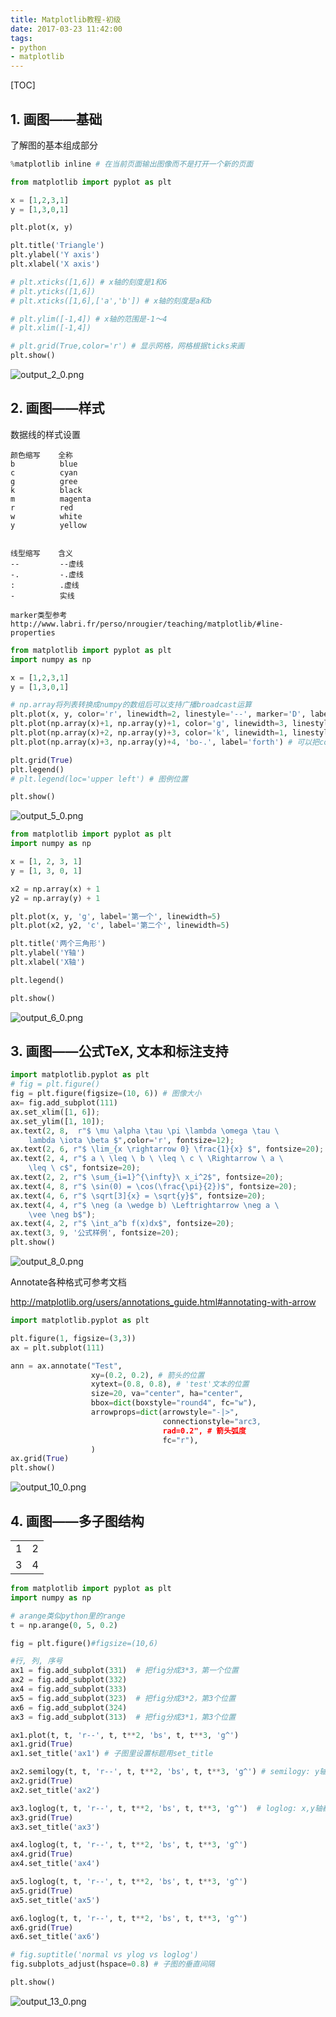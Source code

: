 ```yaml
---
title: Matplotlib教程-初级
date: 2017-03-23 11:42:00
tags: 
- python
- matplotlib
---
```

[TOC]

## 1. 画图——基础

了解图的基本组成部分
```python
%matplotlib inline # 在当前页面输出图像而不是打开一个新的页面

from matplotlib import pyplot as plt

x = [1,2,3,1]
y = [1,3,0,1]

plt.plot(x, y)

plt.title('Triangle')
plt.ylabel('Y axis')
plt.xlabel('X axis')

# plt.xticks([1,6]) # x轴的刻度是1和6
# plt.yticks([1,6])
# plt.xticks([1,6],['a','b']) # x轴的刻度是a和b

# plt.ylim([-1,4]) # x轴的范围是-1～4
# plt.xlim([-1,4])

# plt.grid(True,color='r') # 显示网格，网格根据ticks来画
plt.show()
```
![output_2_0.png](http://upload-images.jianshu.io/upload_images/1713353-e2dbe2bc90f3fe17.png?imageMogr2/auto-orient/strip%7CimageView2/2/w/1240)

## 2. 画图——样式

数据线的样式设置

    颜色缩写    全称
    b          blue
    c          cyan
    g          gree
    k          black
    m          magenta
    r          red
    w          white
    y          yellow
   
   
    线型缩写    含义
    --         --虚线
    -.         -.虚线
    :          .虚线
    -          实线
    
    marker类型参考 
    http://www.labri.fr/perso/nrougier/teaching/matplotlib/#line-properties

```python
from matplotlib import pyplot as plt
import numpy as np

x = [1,2,3,1]
y = [1,3,0,1]

# np.array将列表转换成numpy的数组后可以支持广播broadcast运算
plt.plot(x, y, color='r', linewidth=2, linestyle='--', marker='D', label='one')
plt.plot(np.array(x)+1, np.array(y)+1, color='g', linewidth=3, linestyle=':', marker='o', label='two')
plt.plot(np.array(x)+2, np.array(y)+3, color='k', linewidth=1, linestyle='-.', marker='>', label='three')
plt.plot(np.array(x)+3, np.array(y)+4, 'bo-.', label='forth') # 可以把color,maker,linestyle写到一起

plt.grid(True)
plt.legend()
# plt.legend(loc='upper left') # 图例位置

plt.show()
```

![output_5_0.png](http://upload-images.jianshu.io/upload_images/1713353-a8e2b61df898b8c7.png)


```python
from matplotlib import pyplot as plt
import numpy as np

x = [1, 2, 3, 1]
y = [1, 3, 0, 1]

x2 = np.array(x) + 1
y2 = np.array(y) + 1

plt.plot(x, y, 'g', label='第一个', linewidth=5)
plt.plot(x2, y2, 'c', label='第二个', linewidth=5)

plt.title('两个三角形')
plt.ylabel('Y轴')
plt.xlabel('X轴')

plt.legend()

plt.show()
```

![output_6_0.png](http://upload-images.jianshu.io/upload_images/1713353-fc8e3b0659ac5380.png?imageMogr2/auto-orient/strip%7CimageView2/2/w/1240)


## 3. 画图——公式TeX, 文本和标注支持


```python
import matplotlib.pyplot as plt
# fig = plt.figure() 
fig = plt.figure(figsize=(10, 6)) # 图像大小
ax= fig.add_subplot(111)
ax.set_xlim([1, 6]);
ax.set_ylim([1, 10]);
ax.text(2, 8,  r"$ \mu \alpha \tau \pi \lambda \omega \tau \
    lambda \iota \beta $",color='r', fontsize=12);
ax.text(2, 6, r"$ \lim_{x \rightarrow 0} \frac{1}{x} $", fontsize=20);
ax.text(2, 4, r"$ a \ \leq \ b \ \leq \ c \ \Rightarrow \ a \
    \leq \ c$", fontsize=20);
ax.text(2, 2, r"$ \sum_{i=1}^{\infty}\ x_i^2$", fontsize=20);
ax.text(4, 8, r"$ \sin(0) = \cos(\frac{\pi}{2})$", fontsize=20);
ax.text(4, 6, r"$ \sqrt[3]{x} = \sqrt{y}$", fontsize=20);
ax.text(4, 4, r"$ \neg (a \wedge b) \Leftrightarrow \neg a \
    \vee \neg b$");
ax.text(4, 2, r"$ \int_a^b f(x)dx$", fontsize=20);
ax.text(3, 9, '公式样例', fontsize=20);
plt.show()
```
![output_8_0.png](http://upload-images.jianshu.io/upload_images/1713353-addc97e76a4bc7d2.png?imageMogr2/auto-orient/strip%7CimageView2/2/w/1240)

Annotate各种格式可参考文档

http://matplotlib.org/users/annotations_guide.html#annotating-with-arrow


```python
import matplotlib.pyplot as plt

plt.figure(1, figsize=(3,3))
ax = plt.subplot(111)

ann = ax.annotate("Test",
                  xy=(0.2, 0.2), # 箭头的位置
                  xytext=(0.8, 0.8), # 'test'文本的位置
                  size=20, va="center", ha="center",
                  bbox=dict(boxstyle="round4", fc="w"),
                  arrowprops=dict(arrowstyle="-|>",
                                  connectionstyle="arc3,
                                  rad=0.2", # 箭头弧度
                                  fc="r"), 
                  )
ax.grid(True)
plt.show()
```
![output_10_0.png](http://upload-images.jianshu.io/upload_images/1713353-a13450639eb2a140.png)



## 4. 画图——多子图结构

<table class="table table-bordered">
<tr><td>1</td><td>2</td></tr>

<tr><td>3</td><td>4</td></tr>
</table>


```python
from matplotlib import pyplot as plt
import numpy as np

# arange类似python里的range
t = np.arange(0, 5, 0.2)

fig = plt.figure()#figsize=(10,6)

#行, 列, 序号
ax1 = fig.add_subplot(331)  # 把fig分成3*3，第一个位置
ax2 = fig.add_subplot(332)
ax4 = fig.add_subplot(333)
ax5 = fig.add_subplot(323)  # 把fig分成3*2，第3个位置
ax6 = fig.add_subplot(324)
ax3 = fig.add_subplot(313)  # 把fig分成3*1，第3个位置

ax1.plot(t, t, 'r--', t, t**2, 'bs', t, t**3, 'g^')
ax1.grid(True)
ax1.set_title('ax1') # 子图里设置标题用set_title

ax2.semilogy(t, t, 'r--', t, t**2, 'bs', t, t**3, 'g^') # semilogy: y轴使用对数刻度
ax2.grid(True)
ax2.set_title('ax2')

ax3.loglog(t, t, 'r--', t, t**2, 'bs', t, t**3, 'g^')  # loglog: x,y轴都使用对数刻度
ax3.grid(True)
ax3.set_title('ax3')

ax4.loglog(t, t, 'r--', t, t**2, 'bs', t, t**3, 'g^')
ax4.grid(True)
ax4.set_title('ax4')

ax5.loglog(t, t, 'r--', t, t**2, 'bs', t, t**3, 'g^')
ax5.grid(True)
ax5.set_title('ax5')

ax6.loglog(t, t, 'r--', t, t**2, 'bs', t, t**3, 'g^')
ax6.grid(True)
ax6.set_title('ax6')

# fig.suptitle('normal vs ylog vs loglog')
fig.subplots_adjust(hspace=0.8) # 子图的垂直间隔

plt.show()
```
![output_13_0.png](http://upload-images.jianshu.io/upload_images/1713353-125745909f8f179f.png?imageMogr2/auto-orient/strip%7CimageView2/2/w/1240)